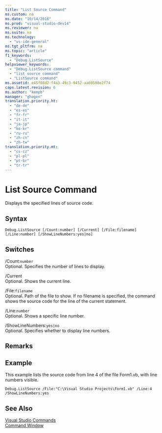 ```yaml
---
title: "List Source Command"
ms.custom: na
ms.date: "10/14/2016"
ms.prod: "visual-studio-dev14"
ms.reviewer: na
ms.suite: na
ms.technology: 
  - "vs-ide-general"
ms.tgt_pltfrm: na
ms.topic: "article"
f1_keywords: 
  - "Debug.ListSource"
helpviewer_keywords: 
  - "Debug.ListSource command"
  - "list source command"
  - "ListSource command"
ms.assetid: e45f08d2-f4a3-49c3-9452-aa60508e2f74
caps.latest.revision: 6
ms.author: "kempb"
manager: "ghogen"
translation.priority.ht: 
  - "de-de"
  - "es-es"
  - "fr-fr"
  - "it-it"
  - "ja-jp"
  - "ko-kr"
  - "ru-ru"
  - "zh-cn"
  - "zh-tw"
translation.priority.mt: 
  - "cs-cz"
  - "pl-pl"
  - "pt-br"
  - "tr-tr"
---
```

# List Source Command
Displays the specified lines of source code.  
  
## Syntax  
  
```  
Debug.ListSource [/Count:number] [/Current] [/File:filename]  
[/Line:number] [/ShowLineNumbers:yes|no]  
```  
  
## Switches  
 /Count:`number`  
 Optional. Specifies the number of lines to display.  
  
 /Current  
 Optional. Shows the current line.  
  
 /File:`filename`  
 Optional. Path of the file to show. If no filename is specified, the command shows the source code for the line of the current statement.  
  
 /Line:`number`  
 Optional. Shows a specific line number.  
  
 /ShowLineNumbers:`yes|no`  
 Optional. Specifies whether to display line numbers.  
  
## Remarks  
  
## Example  
 This example lists the source code from line 4 of the file Form1.vb, with line numbers visible.  
  
```  
Debug.ListSource /File:"C:\Visual Studio Projects\Form1.vb" /Line:4 /ShowLineNumbers:yes  
```  
  
## See Also  
 [Visual Studio Commands](../reference/visual-studio-commands.md)   
 [Command Window](../reference/command-window.md)